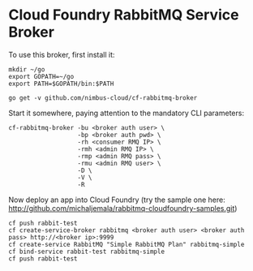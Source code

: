 Cloud Foundry RabbitMQ Service Broker
=====================================

To use this broker, first install it:

```
mkdir ~/go
export GOPATH=~/go
export PATH=$GOPATH/bin:$PATH

go get -v github.com/nimbus-cloud/cf-rabbitmq-broker
```

Start it somewhere, paying attention to the mandatory CLI parameters:

```
cf-rabbitmq-broker -bu <broker auth user> \
                   -bp <broker auth pwd> \
                   -rh <consumer RMQ IP> \
                   -rmh <admin RMQ IP> \
                   -rmp <admin RMQ pass> \
                   -rmu <admin RMQ user> \
                   -D \
                   -V \
                   -R
```

Now deploy an app into Cloud Foundry (try the sample one here: http://github.com/michaljemala/rabbitmq-cloudfoundry-samples.git)

```
cf push rabbit-test
cf create-service-broker rabbitmq <broker auth user> <broker auth pass> http://<broker ip>:9999
cf create-service RabbitMQ "Simple RabbitMQ Plan" rabbitmq-simple
cf bind-service rabbit-test rabbitmq-simple
cf push rabbit-test
```
